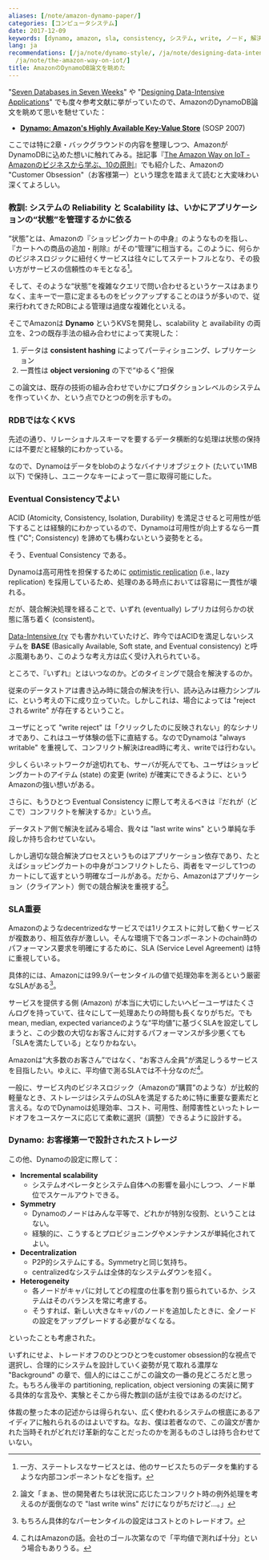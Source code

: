 ```yaml
---
aliases: [/note/amazon-dynamo-paper/]
categories: [コンピュータシステム]
date: 2017-12-09
keywords: [dynamo, amazon, sla, consistency, システム, write, ノード, 解決, サービス, 競合]
lang: ja
recommendations: [/ja/note/dynamo-style/, /ja/note/designing-data-intensive-applications/,
  /ja/note/the-amazon-way-on-iot/]
title: AmazonのDynamoDB論文を眺めた
---
```


"[Seven Databases in Seven Weeks](https://pragprog.com/book/rwdata/seven-databases-in-seven-weeks)" や "[Designing Data-Intensive Applications](https://dataintensive.net/)" でも度々参考文献に挙がっていたので、AmazonのDynamoDB論文を眺めて思いを馳せていた：

- **[Dynamo: Amazon's Highly Available Key-Value Store](https://dl.acm.org/citation.cfm?id=1294281)** (SOSP 2007)

ここでは特に2章・バックグラウンドの内容を整理しつつ、AmazonがDynamoDBに込めた想いに触れてみる。拙記事『[The Amazon Way on IoT - Amazonのビジネスから学ぶ、10の原則](/note/the-amazon-way-on-iot/)』でも紹介した、Amazonの "Customer Obsession"（お客様第一）という理念を踏まえて読むと大変味わい深くてよろしい。

### 教訓: システムの Reliability と Scalability は、いかにアプリケーションの“状態”を管理するかに依る

“状態”とは、Amazonの『ショッピングカートの中身』のようなものを指し、『カートへの商品の追加・削除』がその“管理”に相当する。このように、何らかのビジネスロジックに紐付くサービスは往々にしてステートフルとなり、その扱い方がサービスの信頼性のキモとなる[^1]。

そして、そのような“状態”を複雑なクエリで問い合わせるというケースはあまりなく、主キーで一意に定まるものをピックアップすることのほうが多いので、従来行われてきたRDBによる管理は過度な複雑化といえる。

そこでAmazonは **Dynamo** というKVSを開発し、scalability と availability の両立を、2つの既存手法の組み合わせによって実現した：

1. データは **consistent hashing** によってパーティショニング、レプリケーション
2. 一貫性は **object versioning** の下で“ゆるく”担保

この論文は、既存の技術の組み合わせでいかにプロダクションレベルのシステムを作っていくか、という点でひとつの例を示すもの。

### RDBではなくKVS

先述の通り、リレーショナルスキーマを要するデータ横断的な処理は状態の保持には不要だと経験的にわかっている。

なので、Dynamoはデータをblobのようなバイナリオブジェクト (たいてい1MB以下) で保持し、ユニークなキーによって一意に取得可能にした。

### Eventual Consistencyでよい

ACID (Atomicity, Consistency, Isolation, Durability) を満足させると可用性が低下することは経験的にわかっているので、Dynamoは可用性が向上するなら一貫性 ("C"; Consistency) を諦めても構わないという姿勢をとる。

そう、Eventual Consistency である。

Dynamoは高可用性を担保するために [optimistic replication](https://en.wikipedia.org/wiki/Optimistic_replication) (i.e., lazy replication) を採用しているため、処理のある時点においては容易に一貫性が壊れる。

だが、競合解決処理を経ることで、いずれ (eventually) レプリカは何らかの状態に落ち着く (consistent)。

[Data-Intensive (ry](https://dataintensive.net/) でも書かれいていたけど、昨今ではACIDを満足しないシステムを **BASE** (Basically Available, Soft state, and Eventual consistency) と呼ぶ風潮もあり、このような考え方は広く受け入れられている。

ところで、『いずれ』とはいつなのか。どのタイミングで競合を解決するのか。

従来のデータストアは書き込み時に競合の解決を行い、読み込みは極力シンプルに、という考えの下に成り立っていた。しかしこれは、場合によっては "rejectされるwrite" が存在するということ。

ユーザにとって "write reject" は「クリックしたのに反映されない」的なシナリオであり、これはユーザ体験の低下に直結する。なのでDynamoは "always writable" を重視して、コンフリクト解決はread時に考え、writeでは行わない。

少しくらいネットワークが途切れても、サーバが死んでても、ユーザはショッピングカートのアイテム (state) の変更 (write) が確実にできるように、というAmazonの強い想いがある。

さらに、もうひとつ Eventual Consistency に際して考えるべきは『だれが（どこで）コンフリクトを解決するか』という点。

データストア側で解決を試みる場合、我々は "last write wins" という単純な手段しか持ち合わせていない。

しかし適切な競合解決プロセスというものはアプリケーション依存であり、たとえばショッピングカートの中身がコンフリクトしたら、両者をマージして1つのカートにして返すという明確なゴールがある。だから、Amazonはアプリケーション（クライアント）側での競合解決を重視する[^5]。

### SLA重要

Amazonのようなdecentrizedなサービスでは1リクエストに対して動くサービスが複数あり、相互依存が激しい。そんな環境下で各コンポーネントのchain時のパフォーマンス要求を明確にするために、SLA  (Service Level Agreement) は特に重視している。

具体的には、Amazonには99.9パーセンタイルの値で処理効率を測るという厳密なSLAがある[^2]。

サービスを提供する側 (Amazon) が本当に大切にしたいヘビーユーザはたくさんログを持っていて、往々にして一処理あたりの時間も長くなりがちだ。でもmean, median, expected varianceのような“平均値”に基づくSLAを設定してしまうと、この少数の大切なお客さんに対するパフォーマンスが多少悪くても「SLAを満たしている」となりかねない。

Amazonは“大多数のお客さん”ではなく、“お客さん全員”が満足しうるサービスを目指したい。ゆえに、平均値で測るSLAでは不十分なのだ[^3]。

一般に、サービス内のビジネスロジック（Amazonの“購買”のような）が比較的軽量なとき、ストレージはシステムのSLAを満足するために特に重要な要素だと言える。なのでDynamoは処理効率、コスト、可用性、耐障害性といったトレードオフをユースケースに応じて柔軟に選択（調整）できるように設計する。

### Dynamo: お客様第一で設計されたストレージ

この他、Dynamoの設定に際して：

- **Incremental scalability**
  - システムオペレータとシステム自体への影響を最小にしつつ、ノード単位でスケールアウトできる。
- **Symmetry**
  - Dynamoのノードはみんな平等で、どれかが特別な役割、ということはない。
  - 経験的に、こうするとプロビジョニングやメンテナンスが単純化されてよい。
- **Decentralization**
  - P2P的システムにする。Symmetryと同じ気持ち。
  - centralizedなシステムは全体的なシステムダウンを招く。
- **Heterogeneity**
  - 各ノードがキャパに対してどの程度の仕事を割り振られているか、システムはそのバランスを常に考慮する。
  - そうすれば、新しい大きなキャパのノードを追加したときに、全ノードの設定をアップグレードする必要がなくなる。

といったことも考慮された。

いずれにせよ、トレードオフのひとつひとつをcustomer obsession的な視点で選択し、合理的にシステムを設計していく姿勢が見て取れる濃厚な "Background" の章で、個人的にはここがこの論文の一番の見どころだと思った。もちろん後半の partitioning, replication, object versioning の実装に関する具体的な言及や、実験とそこから得た教訓の話が主役ではあるのだけど。

体裁の整った本の記述からは得られない、広く使われるシステムの根底にあるアイディアに触れられるのはよいですね。なお、僕は若者なので、この論文が書かれた当時それがどれだけ革新的なことだったのかを測るものさしは持ち合わせていない。

[^1]: 一方、ステートレスなサービスとは、他のサービスたちのデータを集約するような内部コンポーネントなどを指す。
[^2]: もちろん具体的なパーセンタイルの設定はコストとのトレードオフ。
[^3]: これはAmazonの話。会社のゴール次第なので「平均値で測れば十分」という場合もありうる。
[^5]: 論文「まぁ、世の開発者たちは状況に応じたコンフリクト時の例外処理を考えるのが面倒なので "last write wins" だけになりがちだけど…。」